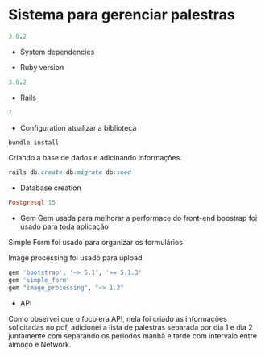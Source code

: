 # Sistema para gerenciar palestras


```ruby
3.0.2
```

* System dependencies

* Ruby version

```ruby
3.0.2
```
* Rails
```ruby
7
```


* Configuration
atualizar a biblioteca
```ruby
bundle install 
```
Criando a base de dados e adicinando informações.
```ruby
rails db:create db:migrate db:seed
```


* Database creation
```ruby
Postgresql 15
```

* Gem
Gem usada para melhorar a performace do front-end
boostrap foi usado para toda aplicação

Simple Form foi usado para organizar os formulários

Image processing foi usado para upload
```ruby
gem 'bootstrap', '~> 5.1', '>= 5.1.3'
gem 'simple_form'
gem "image_processing", "~> 1.2"
```
* API

Como observei que o foco era API, nela foi criado as informações solicitadas no pdf, adicionei a lista de palestras separada por dia 1 e dia 2
juntamente com separando os periodos manhã e tarde com intervalo entre almoço e Network.
